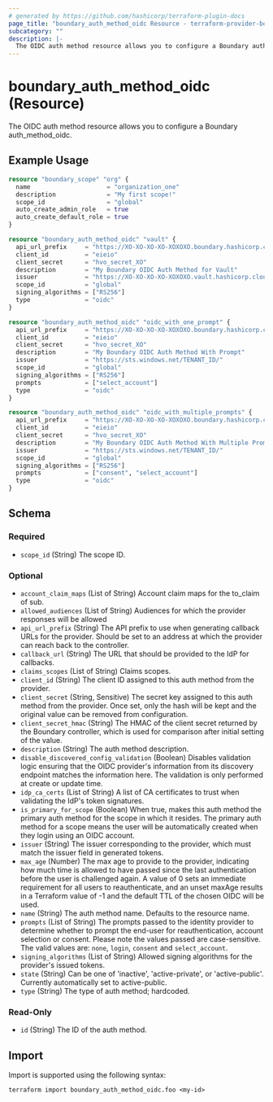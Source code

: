 ```yaml
---
# generated by https://github.com/hashicorp/terraform-plugin-docs
page_title: "boundary_auth_method_oidc Resource - terraform-provider-boundary"
subcategory: ""
description: |-
  The OIDC auth method resource allows you to configure a Boundary auth_method_oidc.
---
```


# boundary_auth_method_oidc (Resource)

The OIDC auth method resource allows you to configure a Boundary auth_method_oidc.

## Example Usage

```terraform
resource "boundary_scope" "org" {
  name                     = "organization_one"
  description              = "My first scope!"
  scope_id                 = "global"
  auto_create_admin_role   = true
  auto_create_default_role = true
}

resource "boundary_auth_method_oidc" "vault" {
  api_url_prefix     = "https://XO-XO-XO-XO-XOXOXO.boundary.hashicorp.cloud:9200"
  client_id          = "eieio"
  client_secret      = "hvo_secret_XO"
  description        = "My Boundary OIDC Auth Method for Vault"
  issuer             = "https://XO-XO-XO-XO-XOXOXO.vault.hashicorp.cloud:8200/v1/identity/oidc/provider/my-provider"
  scope_id           = "global"
  signing_algorithms = ["RS256"]
  type               = "oidc"
}

resource "boundary_auth_method_oidc" "oidc_with_one_prompt" {
  api_url_prefix     = "https://XO-XO-XO-XO-XOXOXO.boundary.hashicorp.cloud:9200"
  client_id          = "eieio"
  client_secret      = "hvo_secret_XO"
  description        = "My Boundary OIDC Auth Method With Prompt"
  issuer             = "https://sts.windows.net/TENANT_ID/"
  scope_id           = "global"
  signing_algorithms = ["RS256"]
  prompts            = ["select_account"]
  type               = "oidc"
}

resource "boundary_auth_method_oidc" "oidc_with_multiple_prompts" {
  api_url_prefix     = "https://XO-XO-XO-XO-XOXOXO.boundary.hashicorp.cloud:9200"
  client_id          = "eieio"
  client_secret      = "hvo_secret_XO"
  description        = "My Boundary OIDC Auth Method With Multiple Prompts"
  issuer             = "https://sts.windows.net/TENANT_ID/"
  scope_id           = "global"
  signing_algorithms = ["RS256"]
  prompts            = ["consent", "select_account"]
  type               = "oidc"
}
```

<!-- schema generated by tfplugindocs -->
## Schema

### Required

- `scope_id` (String) The scope ID.

### Optional

- `account_claim_maps` (List of String) Account claim maps for the to_claim of sub.
- `allowed_audiences` (List of String) Audiences for which the provider responses will be allowed
- `api_url_prefix` (String) The API prefix to use when generating callback URLs for the provider. Should be set to an address at which the provider can reach back to the controller.
- `callback_url` (String) The URL that should be provided to the IdP for callbacks.
- `claims_scopes` (List of String) Claims scopes.
- `client_id` (String) The client ID assigned to this auth method from the provider.
- `client_secret` (String, Sensitive) The secret key assigned to this auth method from the provider. Once set, only the hash will be kept and the original value can be removed from configuration.
- `client_secret_hmac` (String) The HMAC of the client secret returned by the Boundary controller, which is used for comparison after initial setting of the value.
- `description` (String) The auth method description.
- `disable_discovered_config_validation` (Boolean) Disables validation logic ensuring that the OIDC provider's information from its discovery endpoint matches the information here. The validation is only performed at create or update time.
- `idp_ca_certs` (List of String) A list of CA certificates to trust when validating the IdP's token signatures.
- `is_primary_for_scope` (Boolean) When true, makes this auth method the primary auth method for the scope in which it resides. The primary auth method for a scope means the user will be automatically created when they login using an OIDC account.
- `issuer` (String) The issuer corresponding to the provider, which must match the issuer field in generated tokens.
- `max_age` (Number) The max age to provide to the provider, indicating how much time is allowed to have passed since the last authentication before the user is challenged again. A value of 0 sets an immediate requirement for all users to reauthenticate, and an unset maxAge results in a Terraform value of -1 and the default TTL of the chosen OIDC will be used.
- `name` (String) The auth method name. Defaults to the resource name.
- `prompts` (List of String) The prompts passed to the identity provider to determine whether to prompt the end-user for reauthentication, account selection or consent. Please note the values passed are case-sensitive. The valid values are: `none`, `login`, `consent` and `select_account`.
- `signing_algorithms` (List of String) Allowed signing algorithms for the provider's issued tokens.
- `state` (String) Can be one of 'inactive', 'active-private', or 'active-public'. Currently automatically set to active-public.
- `type` (String) The type of auth method; hardcoded.

### Read-Only

- `id` (String) The ID of the auth method.

## Import

Import is supported using the following syntax:

```shell
terraform import boundary_auth_method_oidc.foo <my-id>
```

